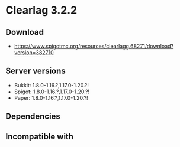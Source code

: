 # Clearlag 3.2.2

## Download
- https://www.spigotmc.org/resources/clearlagg.68271/download?version=382710

## Server versions
- Bukkit: 1.8.0-1.16.?,1.17.0-1.20.?!
- Spigot: 1.8.0-1.16.?,1.17.0-1.20.?!
- Paper: 1.8.0-1.16.?,1.17.0-1.20.?!

## Dependencies

## Incompatible with